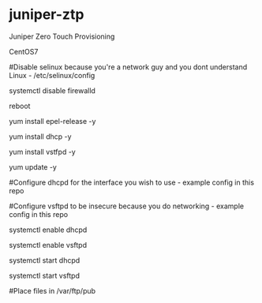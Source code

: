 # juniper-ztp
Juniper Zero Touch Provisioning

CentOS7

#Disable selinux because you're a network guy and you dont understand Linux - /etc/selinux/config

systemctl disable firewalld

reboot

yum install epel-release -y

yum install dhcp -y

yum install vstfpd -y

yum update -y

#Configure dhcpd for the interface you wish to use - example config in this repo

#Configure vsftpd to be insecure because you do networking - example config in this repo

systemctl enable dhcpd

systemctl enable vsftpd

systemctl start dhcpd

systemctl start vsftpd

#Place files in /var/ftp/pub
